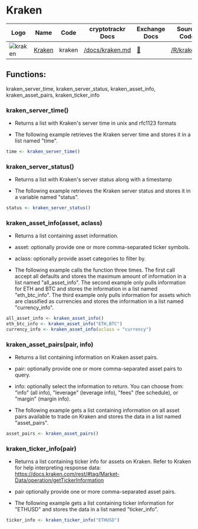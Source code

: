# Kraken

| Logo                                                                                                            | Name                              | Code   | cryptotrackr Docs                                                                        | Exchange Docs                       | Source Code                                                                      |
|------------|------------|------------|------------|------------|------------|
| ![kraken](https://user-images.githubusercontent.com/51840849/76173629-fc67fb00-61b1-11ea-84fe-f2de582f58a3.jpg) | [Kraken](https://www.kraken.com/) | kraken | [/docs/kraken.md](https://github.com/TrevorFrench/cryptotrackr/blob/main/docs/kraken.md) | [🏢](https://docs.kraken.com/rest/) | [/R/kraken.R](https://github.com/TrevorFrench/cryptotrackr/blob/main/R/kraken.R) |

## Functions:

kraken_server_time, kraken_server_status, kraken_asset_info, kraken_asset_pairs, kraken_ticker_info

### kraken_server_time()

-   Returns a list with Kraken's server time in unix and rfc1123 formats

-   The following example retrieves the Kraken server time and stores it in a list named "time".

``` r
time <- kraken_server_time()
```

### kraken_server_status()

-   Returns a list with Kraken's server status along with a timestamp

-   The following example retrieves the Kraken server status and stores it in a variable named "status".

``` r
status <- kraken_server_status()
```

### kraken_asset_info(asset, aclass)

-   Returns a list containing asset information.

-   asset: optionally provide one or more comma-separated ticker symbols.

-   aclass: optionally provide asset categories to filter by.

-   The following example calls the function three times. The first call accept all defaults and stores the maximum amount of information in a list named "all_asset_info". The second example only pulls information for ETH and BTC and stores the information in a list named "eth_btc_info". The third example only pulls information for assets which are classified as currencies and stores the information in a list named "currency_info".

``` r
all_asset_info <- kraken_asset_info()
eth_btc_info <- kraken_asset_info("ETH,BTC")
currency_info <- kraken_asset_info(aclass = "currency")
```

### kraken_asset_pairs(pair, info)

-   Returns a list containing information on Kraken asset pairs.

-   pair: optionally provide one or more comma-separated asset pairs to query.

-   info: optionally select the information to return. You can choose from: "info" (all info), "leverage" (leverage info), "fees" (fee schedule), or "margin" (margin info).

-   The following example gets a list containing information on all asset pairs available to trade on Kraken and stores the data in a list named "asset_pairs".

``` r
asset_pairs <- kraken_asset_pairs()
```

### kraken_ticker_info(pair)

-   Returns a list containing ticker info for assets on Kraken. Refer to Kraken for help interpreting response data: <https://docs.kraken.com/rest/#tag/Market-Data/operation/getTickerInformation>

-   pair optionally provide one or more comma-separated asset pairs.

-   The following example gets a list containing ticker information for "ETHUSD" and stores the data in a list named "ticker_info".

``` r
ticker_info <- kraken_ticker_info("ETHUSD")
```
